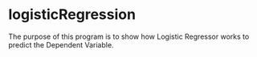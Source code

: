 # logisticRegression
The purpose of this program is to show how Logistic Regressor works to predict the Dependent Variable. 
